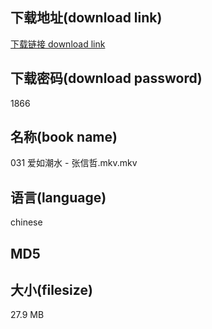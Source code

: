 ## 下载地址(download link)
[下载链接 download link](https://voluble-croquembouche-d321dc.netlify.app/?s=031+%E7%88%B1%E5%A6%82%E6%BD%AE%E6%B0%B4+-+%E5%BC%A0%E4%BF%A1%E5%93%B2.mkv)

## 下载密码(download password)
1866

## 名称(book name)
031 爱如潮水 - 张信哲.mkv.mkv

## 语言(language)
chinese

## MD5


## 大小(filesize)
27.9 MB
